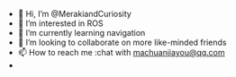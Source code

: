 - 👋 Hi, I’m @MerakiandCuriosity
- 👀 I’m interested in ROS
- 🌱 I’m currently learning navigation
- 💞️ I’m looking to collaborate on more like-minded friends
- 📫 How to reach me :chat with machuanjiayou@qq.com
- 
<!---
MerakiandCuriosity/MerakiandCuriosity is a ✨ special ✨ repository because its `README.md` (this file) appears on your GitHub profile.
You can click the Preview link to take a look at your changes.
--->
